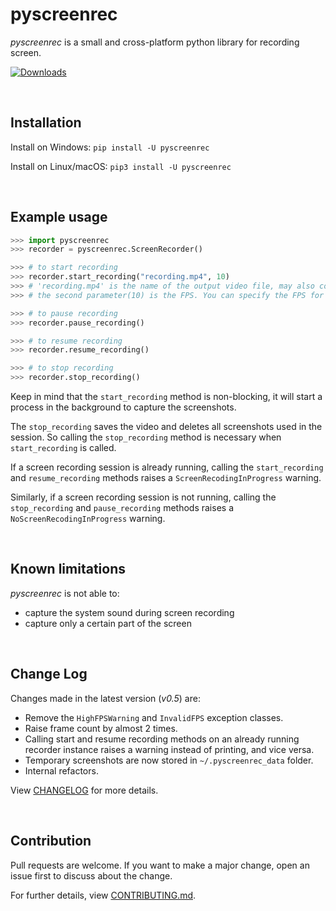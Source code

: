 # pyscreenrec

*pyscreenrec* is a small and cross-platform python library for recording screen.


[![Downloads](https://pepy.tech/badge/pyscreenrec)](https://pepy.tech/project/pyscreenrec)

<br>

## Installation
Install on Windows: 
`pip install -U pyscreenrec`

Install on Linux/macOS: 
`pip3 install -U pyscreenrec`

<br>

## Example usage
``` python
>>> import pyscreenrec
>>> recorder = pyscreenrec.ScreenRecorder()

>>> # to start recording
>>> recorder.start_recording("recording.mp4", 10) 
>>> # 'recording.mp4' is the name of the output video file, may also contain full path like 'C:/Users/<user>/Videos/video.mp4'
>>> # the second parameter(10) is the FPS. You can specify the FPS for the screen recording using the second parameter.

>>> # to pause recording
>>> recorder.pause_recording()

>>> # to resume recording
>>> recorder.resume_recording()

>>> # to stop recording
>>> recorder.stop_recording()
```

Keep in mind that the `start_recording` method is non-blocking, it will start a process in the background to capture the screenshots.

The `stop_recording` saves the video and deletes all screenshots used in the session. 
So calling the `stop_recording` method is necessary when `start_recording` is called.

If a screen recording session is already running, calling the `start_recording` and `resume_recording` methods raises a `ScreenRecodingInProgress` warning.

Similarly, if a screen recording session is not running, calling the `stop_recording` and `pause_recording` methods raises a `NoScreenRecodingInProgress` warning.

<br>

## Known limitations
*pyscreenrec* is not able to:
- capture the system sound during screen recording
- capture only a certain part of the screen

<br>

## Change Log
Changes made in the latest version (*v0.5*) are:
- Remove the `HighFPSWarning` and `InvalidFPS` exception classes.
- Raise frame count by almost 2 times.
- Calling start and resume recording methods on an already running recorder instance raises a warning instead of printing, and vice versa.
- Temporary screenshots are now stored in `~/.pyscreenrec_data` folder.
- Internal refactors.


View [CHANGELOG](https://github.com/shravanasati/pyscreenrec/blob/master/CHANGELOG) for more details.

<br>

## Contribution
Pull requests are welcome. If you want to make a major change, open an issue first to discuss about the change.

For further details, view [CONTRIBUTING.md](https://github.com/shravanasati/pyscreenrec/blob/master/CONTRIBUTING.md).